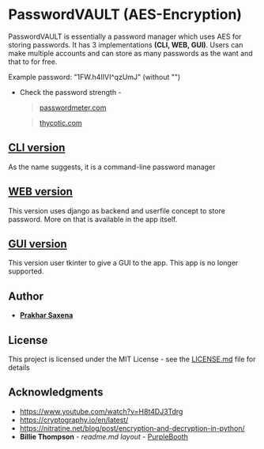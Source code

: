 # PasswordVAULT (AES-Encryption)

PasswordVAULT is essentially a password manager which uses AES for storing passwords. It has 3 implementations **(CLI, WEB, GUI)**. Users can make multiple accounts and can store as many passwords as the want and that to for free.

Example password:  "1FW.h4IIVI^qzUmJ" (without "")

- Check the password strength -

  > [passwordmeter.com](http://www.passwordmeter.com/)

  > [thycotic.com](https://thycotic.com/resources/password-strength-checker/)

## [CLI version](https://github.com/prakharsaxena1 "CLI version")
As the name suggests, it is a command-line password manager

## [WEB version](https://github.com/prakharsaxena1 "WEB version")
This version uses django as backend and userfile concept to store password. More on that is available in the app itself.

## [GUI version](https://github.com/prakharsaxena1 "GUI version")
This version user tkinter to give a GUI to the app. This app is no longer supported.


## Author

* [__Prakhar Saxena__](https://twitter.com/_thunder_cs)

## License

This project is licensed under the MIT License - see the [LICENSE.md](LICENSE.md) file for details

## Acknowledgments

* https://www.youtube.com/watch?v=H8t4DJ3Tdrg
* https://cryptography.io/en/latest/
* https://nitratine.net/blog/post/encryption-and-decryption-in-python/
* **Billie Thompson** - *readme.md layout* - [PurpleBooth](https://github.com/PurpleBooth)
